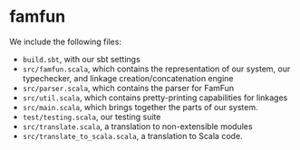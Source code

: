 # famfun

We include the following files:
- `build.sbt`, with our sbt settings
- `src/famfun.scala`, which contains the representation of our system, our typechecker, and linkage creation/concatenation engine
- `src/parser.scala`, which contains the parser for FamFun
- `src/util.scala`, which contains pretty-printing capabilities for linkages
- `src/main.scala`, which brings together the parts of our system.
- `test/testing.scala`, our testing suite
- `src/translate.scala`, a translation to non-extensible modules
- `src/translate_to_scala.scala`, a translation to Scala code.
